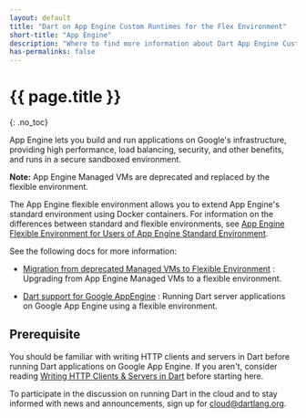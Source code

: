 ```yaml
---
layout: default
title: "Dart on App Engine Custom Runtimes for the Flex Environment"
short-title: "App Engine"
description: "Where to find more information about Dart App Engine Custom Runtimes for the Flex Environment."
has-permalinks: false
---
```


# {{ page.title }}
{: .no_toc}

App Engine lets you build and run applications on Google's
infrastructure, providing high performance, load balancing,
security, and other benefits, and runs in a secure sandboxed
environment.

**Note:** App Engine Managed VMs are deprecated and replaced by
the flexible environment.

The App Engine flexible environment
allows you to extend App Engine's standard environment
using Docker containers. For information on the differences
between standard and flexible environments, see
[App Engine Flexible Environment for Users of App Engine Standard
Environment](https://cloud.google.com/appengine/docs/flexible/python/flexible-for-standard-users).

See the following docs for more information:

* [Migration from deprecated Managed VMs to Flexible Environment](https://github.com/dart-lang/appengine/wiki/Migration-from-deprecated-Managed-VMs-to-Flexible-Environment)
: Upgrading from App Engine Managed VMs to a flexible environment.

* [Dart support for Google AppEngine](https://github.com/dart-lang/appengine/blob/master/README.md)
: Running Dart server applications on Google App Engine using a flexible
  environment.

## Prerequisite

You should be familiar with writing HTTP clients and servers in Dart
before running Dart applications on Google App Engine.
If you aren't, consider reading [Writing HTTP Clients & Servers
in Dart](https://www.dartlang.org/docs/tutorials/httpserver/)
before starting here.

To participate in the discussion on running Dart in the cloud
and to stay informed with news and announcements,
sign up for
[cloud@dartlang.org](https://groups.google.com/a/dartlang.org/forum/?fromgroups#!forum/cloud).
